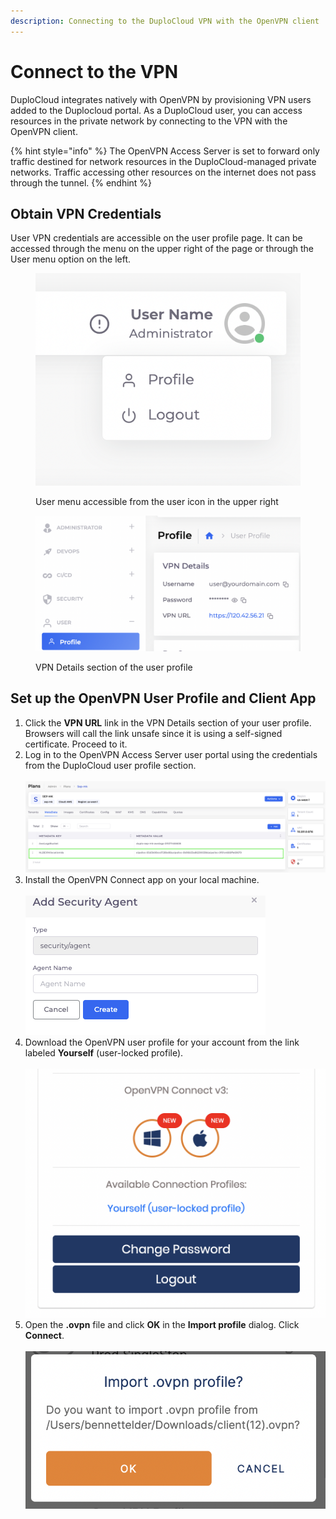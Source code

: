 ```yaml
---
description: Connecting to the DuploCloud VPN with the OpenVPN client
---
```


# Connect to the VPN

DuploCloud integrates natively with OpenVPN by provisioning VPN users added to the Duplocloud portal. As a DuploCloud user, you can access resources in the private network by connecting to the VPN with the OpenVPN client.

{% hint style="info" %}
The OpenVPN Access Server is set to forward only traffic destined for network resources in the DuploCloud-managed private networks. Traffic accessing other resources on the internet does not pass through the tunnel.
{% endhint %}

## Obtain VPN Credentials

User VPN credentials are accessible on the user profile page. It can be accessed through the menu on the upper right of the page or through the User menu option on the left.&#x20;

<figure><img src="../../.gitbook/assets/image (5).png" alt=""><figcaption><p>User menu accessible from the user icon in the upper right</p></figcaption></figure>



<figure><img src="../../.gitbook/assets/image (4) (4).png" alt=""><figcaption><p>VPN Details section of the user profile</p></figcaption></figure>

## Set up the OpenVPN User Profile and Client App

1. Click the **VPN URL** link in the VPN Details section of your user profile. Browsers will call the link unsafe since it is using a self-signed certificate. Proceed to it.
2. Log in to the OpenVPN Access Server user portal using the credentials from the DuploCloud user profile section.\
   \
   ![](<../../.gitbook/assets/image (10) (3).png>)
3. Install the OpenVPN Connect app on your local machine.\
   \
   ![](<../../.gitbook/assets/image (8) (2).png>)
4. Download the OpenVPN user profile for your account from the link labeled **Yourself** (user-locked profile).\
   \
   ![](<../../.gitbook/assets/image (3) (4).png>)
5. Open the **.ovpn** file and click **OK** in the **Import profile** dialog. Click **Connect**.\
   \
   ![](<../../.gitbook/assets/image (2) (5).png>)


